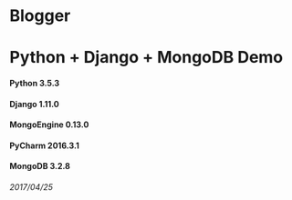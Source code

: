 # Blogger

# Python + Django + MongoDB Demo 

#### Python 3.5.3 
#### Django 1.11.0
#### MongoEngine 0.13.0
#### PyCharm 2016.3.1
#### MongoDB 3.2.8

###### 2017/04/25
